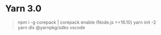 # Yarn 3.0

> npm i -g corepack | corepack enable (Node.js >=16.10)
> yarn init -2
> yarn dlx @yarnpkg/sdks vscode